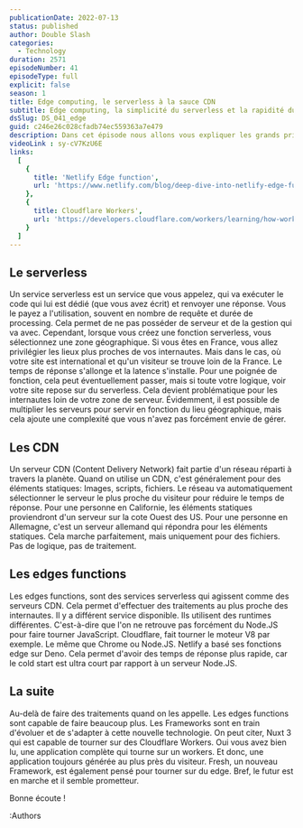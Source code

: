 ```yaml
---
publicationDate: 2022-07-13
status: published
author: Double Slash
categories:
  - Technology
duration: 2571
episodeNumber: 41
episodeType: full
explicit: false
season: 1
title: Edge computing, le serverless à la sauce CDN
subtitle: Edge computing, la simplicité du serverless et la rapidité du CDN.
dsSlug: DS_041_edge
guid: c246e26c028cfadb74ec559363a7e479
description: Dans cet épisode nous allons vous expliquer les grands principes du Edge Computing, son fonctionnement et son utilisation.
videoLink : sy-cV7KzU6E
links:
  [
    {
      title: 'Netlify Edge function',
      url: 'https://www.netlify.com/blog/deep-dive-into-netlify-edge-functions'
    },
    {
      title: Cloudflare Workers',
      url: 'https://developers.cloudflare.com/workers/learning/how-workers-works'
    }
  ]
---
```


## Le serverless

Un service serverless est un service que vous appelez, qui va exécuter le code qui lui est dédié (que vous avez écrit) et renvoyer une réponse.
Vous le payez a l'utilisation, souvent en nombre de requête et durée de processing.
Cela permet de ne pas posséder de serveur et de la gestion qui va avec.
Cependant, lorsque vous créez une fonction serverless, vous sélectionnez une zone géographique. Si vous êtes en France, vous allez privilégier les lieux plus proches de vos internautes.
Mais dans le cas, où votre site est international et qu'un visiteur se trouve loin de la France.
Le temps de réponse s'allonge et la latence s'installe.
Pour une poignée de fonction, cela peut éventuellement passer, mais si toute votre logique, voir votre site repose sur du serverless. Cela devient problématique pour les internautes loin de votre zone de serveur.
Évidemment, il est possible de multiplier les serveurs pour servir en fonction du lieu géographique, mais cela ajoute une complexité que vous n'avez pas forcément envie de gérer.

## Les CDN

Un serveur CDN (Content Delivery Network) fait partie d'un réseau réparti à travers la planète. Quand on utilise un CDN, c'est généralement pour des éléments statiques: Images, scripts, fichiers.
Le réseau va automatiquement sélectionner le serveur le plus proche du visiteur pour réduire le temps de réponse.
Pour une personne en Californie, les éléments statiques proviendront d'un serveur sur la cote Ouest des US. Pour une personne en Allemagne, c'est un serveur allemand qui répondra pour les éléments statiques.
Cela marche parfaitement, mais uniquement pour des fichiers. Pas de logique, pas de traitement.


## Les edges functions

Les edges functions, sont des services serverless qui agissent comme des serveurs CDN.
Cela permet d'effectuer des traitements au plus proche des internautes.
Il y a différent service disponible. Ils utilisent des runtimes différentes. C'est-à-dire que l'on ne retrouve pas forcément du Node.JS pour faire tourner JavaScript.
Cloudflare, fait tourner le moteur V8 par exemple. Le même que Chrome ou Node.JS. Netlify a basé ses fonctions edge sur Deno.
Cela permet d'avoir des temps de réponse plus rapide, car le cold start est ultra court par rapport à un serveur Node.JS.


## La suite

Au-delà de faire des traitements quand on les appelle. Les edges functions sont capable de faire beaucoup plus.
Les Frameworks sont en train d'évoluer et de s'adapter à cette nouvelle technologie.
On peut citer, Nuxt 3 qui est capable de tourner sur des Cloudflare Workers. Oui vous avez bien lu, une application complète qui tourne sur un workers. Et donc, une application toujours générée au plus près du visiteur.
Fresh, un nouveau Framework, est également pensé pour tourner sur du edge.
Bref, le futur est en marche et il semble prometteur.


Bonne écoute !

:Authors
